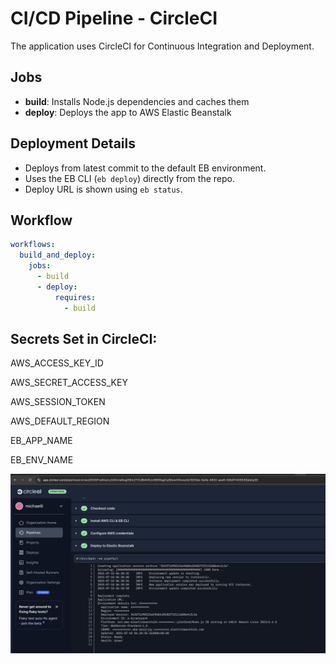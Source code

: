 # CI/CD Pipeline - CircleCI

The application uses CircleCI for Continuous Integration and Deployment.

## Jobs

- **build**: Installs Node.js dependencies and caches them
- **deploy**: Deploys the app to AWS Elastic Beanstalk

## Deployment Details

- Deploys from latest commit to the default EB environment.
- Uses the EB CLI (`eb deploy`) directly from the repo.
- Deploy URL is shown using `eb status`.

## Workflow

```yaml
workflows:
  build_and_deploy:
    jobs:
      - build
      - deploy:
          requires:
            - build
```


## Secrets Set in CircleCI:

AWS_ACCESS_KEY_ID

AWS_SECRET_ACCESS_KEY

AWS_SESSION_TOKEN

AWS_DEFAULT_REGION

EB_APP_NAME

EB_ENV_NAME

![CI Pipeline](../img/ci.png)